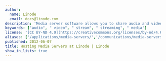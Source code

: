 ```yaml
---
author:
  name: Linode
  email: docs@linode.com
description: 'Media server software allows you to share audio and video files over the web. These guides show you how to install and configure media server software on your Linode.'
keywords: ["audio", " video", " stream", " streaming", " media"]
license: '[CC BY-ND 4.0](https://creativecommons.org/licenses/by-nd/4.0)'
aliases: ['/applications/media-servers/','/communications/media-servers/']
published: 2012-06-07
title: Hosting Media Servers at Linode | Linode
show_in_lists: true
---
```




